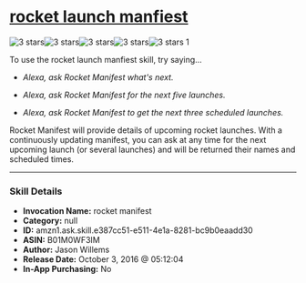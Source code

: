 # [rocket launch manfiest](http://alexa.amazon.com/#skills/amzn1.ask.skill.e387cc51-e511-4e1a-8281-bc9b0eaadd30)
![3 stars](../../images/ic_star_black_18dp_1x.png)![3 stars](../../images/ic_star_black_18dp_1x.png)![3 stars](../../images/ic_star_black_18dp_1x.png)![3 stars](../../images/ic_star_border_black_18dp_1x.png)![3 stars](../../images/ic_star_border_black_18dp_1x.png) 1

To use the rocket launch manfiest skill, try saying...

* *Alexa, ask Rocket Manifest what's next.*

* *Alexa, ask Rocket Manifest for the next five launches.*

* *Alexa, ask Rocket Manifest to get the next three scheduled launches.*

Rocket Manifest will provide details of upcoming rocket launches. With a continuously updating manifest, you can ask at any time for the next upcoming launch (or several launches) and will be returned their names and scheduled times.

***

### Skill Details

* **Invocation Name:** rocket manifest
* **Category:** null
* **ID:** amzn1.ask.skill.e387cc51-e511-4e1a-8281-bc9b0eaadd30
* **ASIN:** B01M0WF3IM
* **Author:** Jason Willems
* **Release Date:** October 3, 2016 @ 05:12:04
* **In-App Purchasing:** No
